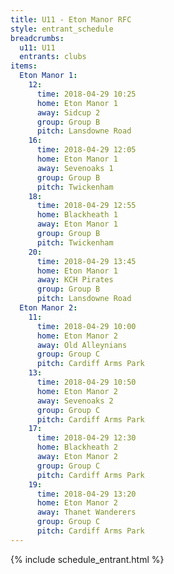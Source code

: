```yaml
---
title: U11 - Eton Manor RFC
style: entrant_schedule
breadcrumbs:
  u11: U11
  entrants: clubs
items:
  Eton Manor 1:
    12:
      time: 2018-04-29 10:25
      home: Eton Manor 1
      away: Sidcup 2
      group: Group B
      pitch: Lansdowne Road
    16:
      time: 2018-04-29 12:05
      home: Eton Manor 1
      away: Sevenoaks 1
      group: Group B
      pitch: Twickenham
    18:
      time: 2018-04-29 12:55
      home: Blackheath 1
      away: Eton Manor 1
      group: Group B
      pitch: Twickenham
    20:
      time: 2018-04-29 13:45
      home: Eton Manor 1
      away: KCH Pirates
      group: Group B
      pitch: Lansdowne Road
  Eton Manor 2:
    11:
      time: 2018-04-29 10:00
      home: Eton Manor 2
      away: Old Alleynians
      group: Group C
      pitch: Cardiff Arms Park
    13:
      time: 2018-04-29 10:50
      home: Eton Manor 2
      away: Sevenoaks 2
      group: Group C
      pitch: Cardiff Arms Park
    17:
      time: 2018-04-29 12:30
      home: Blackheath 2
      away: Eton Manor 2
      group: Group C
      pitch: Cardiff Arms Park
    19:
      time: 2018-04-29 13:20
      home: Eton Manor 2
      away: Thanet Wanderers
      group: Group C
      pitch: Cardiff Arms Park
---
```


{% include schedule_entrant.html %}
